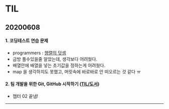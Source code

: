# TIL
## 20200608
#### 1. 코딩테스트 연습 문제
- programmers : [행렬의 덧셈](https://github.com/jina95/TIL/blob/master/Algorithm/LEVEL%201/%ED%96%89%EB%A0%AC%EC%9D%98%20%EB%8D%A7%EC%85%88.html)
- 금방 풀수있을줄 알았는데, 생각보다 어려웠다.
- 배열안에 배열을 넣는 초기값을 정하는게 어려웠다.
- map 을 생각하지도 못했고, 머릿속에 바로바로 안 떠오르는 것 같다 ㅠ

#### 2. 팀 개발을 위한 Git, GitHub 시작하기 ([TIL/도서](https://github.com/jina95/TIL/tree/master/%EB%8F%84%EC%84%9C))
- 챕터 02 끝냄!

<hr/>
